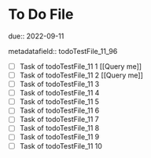 # To Do File

due:: 2022-09-11

metadatafield:: todoTestFile_11_96

- [ ] Task of todoTestFile_11 1 [[Query me]]
- [ ] Task of todoTestFile_11 2 [[Query me]]
- [ ] Task of todoTestFile_11 3
- [ ] Task of todoTestFile_11 4
- [ ] Task of todoTestFile_11 5
- [ ] Task of todoTestFile_11 6
- [ ] Task of todoTestFile_11 7
- [ ] Task of todoTestFile_11 8
- [ ] Task of todoTestFile_11 9
- [ ] Task of todoTestFile_11 10